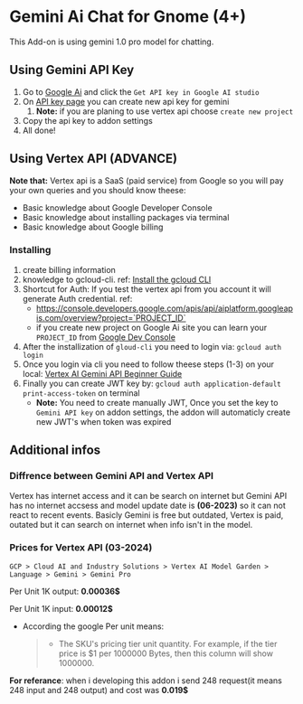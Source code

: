 # Gemini Ai Chat for Gnome (4+)

This Add-on is using gemini 1.0 pro model for chatting.

## Using Gemini API Key

1. Go to [Google Ai](https://ai.google.dev/) and click the `Get API key in Google AI studio`
2. On [API key page](https://aistudio.google.com/app/apikey) you can create new api key for gemini
   1. **Note:** if you are planing to use vertex api choose `create new project`
3. Copy the api key to addon settings
4. All done!

## Using Vertex API (ADVANCE)

**Note that:** Vertex api is a SaaS (paid service) from Google so you will pay your own queries and  you should know theese:

* Basic knowledge about Google Developer Console
* Basic knowledge about installing packages via terminal
* Basic knowledge about Google billing

### Installing

1. create billing information
1. knowledge to gcloud-cli. ref: [Install the gcloud CLI](https://cloud.google.com/sdk/docs/install)
1. Shortcut for Auth: If you test the vertex api from you account it will generate Auth credential. ref:
   * https://console.developers.google.com/apis/api/aiplatform.googleapis.com/overview?project=`PROJECT_ID`
   * if you create new project on Google Ai site you can learn your `PROJECT_ID` from [Google Dev Console](https://console.cloud.google.com/cloud-resource-manager)
1. After the installization of `gloud-cli` you need to login via: `gcloud auth login`
1. Once you login via cli you need to follow theese steps (1-3) on your local: [Vertex AI Gemini API Beginner Guide](https://cloud.google.com/vertex-ai/generative-ai/docs/start/quickstarts/quickstart-multimodal?cloudshell=true#gemini-beginner-samples-drest)
1. Finally you can create JWT key by: `gcloud auth application-default print-access-token` on terminal
   * **Note:** You need to create manually JWT, Once you set the key to `Gemini API key` on addon settings, the addon will automaticly create new JWT's when token was expired

## Additional infos

### Diffrence between Gemini API and Vertex API

Vertex has internet access and it can be search on internet but Gemini API has no internet accsess and model update date is **(06-2023)** so it can not react to recent events. Basicly Gemini is free but outdated, Vertex is paid, outated but it can search  on internet when info isn't in the model.

### Prices for Vertex API (03-2024)

`GCP > Cloud AI and Industry Solutions > Vertex AI Model Garden > Language > Gemini > Gemini Pro`

Per Unit 1K output: **0.00036$**

Per Unit 1K input: **0.00012$**

* According the google Per unit means:
  > * The SKU's pricing tier unit quantity. For example, if the tier price is \$1 per 1000000 Bytes, then this column will show 1000000.
  >

**For referance**: when i developing this addon i send 248 request(it means 248 input and 248 output) and cost was **0.019$**
